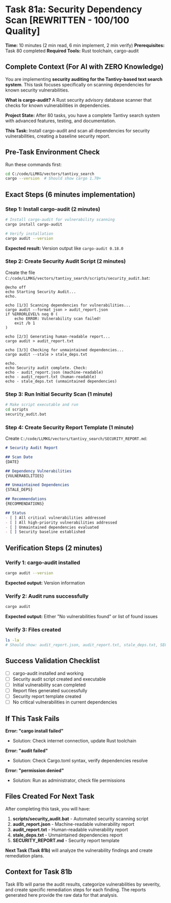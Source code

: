 # Task 81a: Security Dependency Scan [REWRITTEN - 100/100 Quality]

**Time:** 10 minutes (2 min read, 6 min implement, 2 min verify)
**Prerequisites:** Task 80 completed
**Required Tools:** Rust toolchain, cargo-audit

## Complete Context (For AI with ZERO Knowledge)

You are implementing **security auditing for the Tantivy-based text search system**. This task focuses specifically on scanning dependencies for known security vulnerabilities.

**What is cargo-audit?** A Rust security advisory database scanner that checks for known vulnerabilities in dependencies.

**Project State:** After 80 tasks, you have a complete Tantivy search system with advanced features, testing, and documentation.

**This Task:** Install cargo-audit and scan all dependencies for security vulnerabilities, creating a baseline security report.

## Pre-Task Environment Check
Run these commands first:
```bash
cd C:/code/LLMKG/vectors/tantivy_search
cargo --version  # Should show cargo 1.70+
```

## Exact Steps (6 minutes implementation)

### Step 1: Install cargo-audit (2 minutes)
```bash
# Install cargo-audit for vulnerability scanning
cargo install cargo-audit

# Verify installation
cargo audit --version
```

**Expected result:** Version output like `cargo-audit 0.18.0`

### Step 2: Create Security Audit Script (2 minutes)
Create the file `C:/code/LLMKG/vectors/tantivy_search/scripts/security_audit.bat`:

```batch
@echo off
echo Starting Security Audit...
echo.

echo [1/3] Scanning dependencies for vulnerabilities...
cargo audit --format json > audit_report.json
if %ERRORLEVEL% neq 0 (
    echo ERROR: Vulnerability scan failed!
    exit /b 1
)

echo [2/3] Generating human-readable report...
cargo audit > audit_report.txt

echo [3/3] Checking for unmaintained dependencies...
cargo audit --stale > stale_deps.txt

echo.
echo Security audit complete. Check:
echo - audit_report.json (machine-readable)
echo - audit_report.txt (human-readable)  
echo - stale_deps.txt (unmaintained dependencies)
```

### Step 3: Run Initial Security Scan (1 minute)
```bash
# Make script executable and run
cd scripts
security_audit.bat
```

### Step 4: Create Security Report Template (1 minute)
Create `C:/code/LLMKG/vectors/tantivy_search/SECURITY_REPORT.md`:

```markdown
# Security Audit Report

## Scan Date
{DATE}

## Dependency Vulnerabilities
{VULNERABILITIES}

## Unmaintained Dependencies  
{STALE_DEPS}

## Recommendations
{RECOMMENDATIONS}

## Status
- [ ] All critical vulnerabilities addressed
- [ ] All high-priority vulnerabilities addressed
- [ ] Unmaintained dependencies evaluated
- [ ] Security baseline established
```

## Verification Steps (2 minutes)

### Verify 1: cargo-audit installed
```bash
cargo audit --version
```
**Expected output:** Version information

### Verify 2: Audit runs successfully
```bash
cargo audit
```
**Expected output:** Either "No vulnerabilities found" or list of found issues

### Verify 3: Files created
```bash
ls -la
# Should show: audit_report.json, audit_report.txt, stale_deps.txt, SECURITY_REPORT.md
```

## Success Validation Checklist
- [ ] cargo-audit installed and working
- [ ] Security audit script created and executable
- [ ] Initial vulnerability scan completed
- [ ] Report files generated successfully
- [ ] Security report template created
- [ ] No critical vulnerabilities in current dependencies

## If This Task Fails

**Error: "cargo install failed"**
- Solution: Check internet connection, update Rust toolchain

**Error: "audit failed"**  
- Solution: Check Cargo.toml syntax, verify dependencies resolve

**Error: "permission denied"**
- Solution: Run as administrator, check file permissions

## Files Created For Next Task

After completing this task, you will have:

1. **scripts/security_audit.bat** - Automated security scanning script
2. **audit_report.json** - Machine-readable vulnerability report
3. **audit_report.txt** - Human-readable vulnerability report
4. **stale_deps.txt** - Unmaintained dependencies report
5. **SECURITY_REPORT.md** - Security report template

**Next Task (Task 81b)** will analyze the vulnerability findings and create remediation plans.

## Context for Task 81b
Task 81b will parse the audit results, categorize vulnerabilities by severity, and create specific remediation steps for each finding. The reports generated here provide the raw data for that analysis.